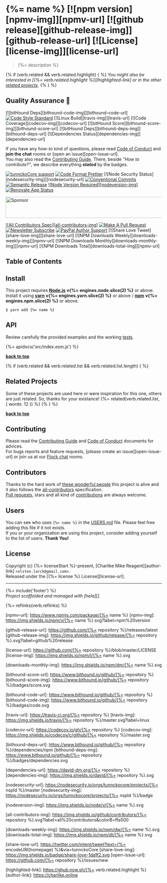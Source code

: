 # {%= name %} [![npm version][npmv-img]][npmv-url] [![github release][github-release-img]][github-release-url] [![License][license-img]][license-url] 

> {%= description %}

<div id="thetop"></div>

{% if (verb.related && verb.related.highlight) { %}
_You might also be interested in [{%= verb.related.highlight %}][highlighted-link] or in the other [related projects](#related-projects)._
{% } %}

## Quality Assurance :100:

[![bitHound Deps][bithound-code-img]][bithound-code-url] 
[![Code Style Standard][standard-img]][standard-url] 
[![Linux Build][travis-img]][travis-url] 
[![Code Coverage][codecov-img]][codecov-url] 
[![bitHound Score][bithound-score-img]][bithound-score-url] 
[![bitHound Deps][bithound-deps-img]][bithound-deps-url] 
[![Dependencies Status][dependencies-img]][dependencies-url] 

If you have any _how-to_ kind of questions, please read [Code of Conduct](./CODE_OF_CONDUCT.md) and **join the chat** rooms or [open an issue][open-issue-url].  
You may also read the [Contributing Guide](./CONTRIBUTING.md). There, beside _"How to contribute?"_, we describe everything **_stated_** by  the badges.

[![tunnckoCore support][chat-img]][chat-url] 
[![Code Format Prettier][prettier-img]][prettier-url] 
[![Node Security Status][nodesecurity-img]][nodesecurity-url] 
[![Conventional Commits][ccommits-img]][ccommits-url] 
[![Semantic Release][semantic-release-img]][semantic-release-url] 
[![Node Version Required][nodeversion-img]][nodeversion-url] 
[![Renovate App Status][renovate-img]][renovate-url]

<a target="_blank" rel="nofollow" href="https://app.codesponsor.io/link/K7yYzzA5nb2ZDR4GTKmgUdfe/{%= repository %}">
  <img alt="Sponsor" width="888" height="68" src="https://app.codesponsor.io/embed/K7yYzzA5nb2ZDR4GTKmgUdfe/{%=
repository %}.svg" />
</a>
<p></p>

[![All Contributors Spec][all-contributors-img]](#contributors) 
[![Make A Pull Request][prs-welcome-img]][prs-welcome-url] 
[![Newsletter Subscribe][tinyletter-img]][tinyletter-url] 
[![PayPal Author Support][paypal-donate-img]][paypal-donate-url] 
[![Share Love Tweet][share-love-img]][share-love-url] 
[![NPM Downloads Weekly][downloads-weekly-img]][npmv-url] 
[![NPM Downloads Monthly][downloads-monthly-img]][npmv-url] 
[![NPM Downloads Total][downloads-total-img]][npmv-url] 

## Table of Contents
<!-- toc -->

## Install

This project requires [**Node.js**][nodeversion-url] **v{%= engines.node.slice(2) %}** or above. Install it using [**yarn**](https://yarnpkg.com) **v{%= engines.yarn.slice(2) %}** or above / [**npm**](https://www.npmjs.com) **v{%= engines.npm.slice(2) %}** or above.

```
$ yarn add {%= name %}
```
<!-- 
A browser usage is also possible, thanks to the [unpkg.com](https://unpkg.com) CDN and [Rollup](https://ghub.now.sh/rollup) bundler.  
See available bundles at [`https://unpkg.com/{%= name %}/dist/browser/`](https://unpkg.com/{%= name %}/dist/browser/).

> _**Note:** May not work in the browser if some of the [Node.js builtin modules](https://github.com/juliangruber/builtins/blob/master/builtins.json) are used here._
 -->
 
## API
Review carefully the provided examples and the working [tests](./test).

{%= apidocs('src/index.esm.js') %}

**[back to top](#thetop)**

{% if (verb.related && verb.related.list && verb.related.list.length) { %}
## Related Projects
Some of these projects are used here or were inspiration for this one, others are just related. So, thanks for your existance! 
{%= related(verb.related.list, { words: 12 }) %}
{% } %}

**[back to top](#thetop)**

## Contributing
Please read the [Contributing Guide](./CONTRIBUTING.md) and [Code of Conduct](./CODE_OF_CONDUCT.md) documents for advices.  
For bugs reports and feature requests, [please create an issue][open-issue-url] or join us at our [Flock chat][chat-url] rooms.
  
## Contributors
Thanks to the hard work of [these wonderful people](./CONTRIBUTORS.md) this project is alive and it also follows the [all-contributors](https://github.com/kentcdodds/all-contributors) specification.  
[Pull requests](./CONTRIBUTING.md#opening-a-pull-request), stars and all kind of [contributions](https://opensource.guide/how-to-contribute/#what-it-means-to-contribute) are always welcome.

## Users
You can see who uses `{%= name %}` in the [USERS.md](./USERS.md) file. Please feel free adding this file if it not exists.  
If you or your organization are using this project, consider adding yourself to the list of users. **Thank You!**

## License
Copyright (c) {%= licenseStart %}-present, [Charlike Mike Reagent][author-link] `<olsten.larck@gmail.com>`.  
Released under the [{%= license %} License][license-url].

***

{%= include('footer') %}  
_Project scaffolded and managed with [hela][]._

{%= reflinks(verb.reflinks) %}


<!-- Heading badges -->
[npmv-url]: https://www.npmjs.com/package/{%= name %}
[npmv-img]: https://img.shields.io/npm/v/{%= name %}.svg?label=npm%20version

[github-release-url]: https://github.com/{%= repository %}/releases/latest
[github-release-img]: https://img.shields.io/github/release/{%= repository %}.svg?label=github%20release

[license-url]: https://github.com/{%= repository %}/blob/master/LICENSE
[license-img]: https://img.shields.io/npm/l/{%= name %}.svg
<!-- [license-img]: https://img.shields.io/badge/license-tunnckoCore_1%2E0-blue.svg -->

[downloads-monthly-img]: https://img.shields.io/npm/dm/{%= name %}.svg

<!-- Front line badges -->
[bithound-score-url]: https://www.bithound.io/github/{%= repository %}
[bithound-score-img]: https://www.bithound.io/github/{%= repository %}/badges/score.svg

[bithound-code-url]: https://www.bithound.io/github/{%= repository %}
[bithound-code-img]: https://www.bithound.io/github/{%= repository %}/badges/code.svg

[standard-url]: https://github.com/airbnb/javascript
[standard-img]: https://img.shields.io/badge/code_style-airbnb-brightgreen.svg

[travis-url]: https://travis-ci.org/{%= repository %}
[travis-img]: https://img.shields.io/travis/{%= repository %}/master.svg?label=linux

[codecov-url]: https://codecov.io/gh/{%= repository %}
[codecov-img]: https://img.shields.io/codecov/c/github/{%= repository %}/master.svg

[bithound-deps-url]: https://www.bithound.io/github/{%= repository %}/dependencies/npm
[bithound-deps-img]: https://www.bithound.io/github/{%= repository %}/badges/dependencies.svg

[dependencies-url]: https://david-dm.org/{%= repository %}
[dependencies-img]: https://img.shields.io/david/{%= repository %}.svg

<!-- Second front of badges -->
[chat-url]: https://tunnckocore.flock.com/?i=cx2xoeofjtj6eo6c
[chat-img]: https://img.shields.io/badge/chat-on_flock-brightgreen.svg

[prettier-url]: https://github.com/prettier/prettier
[prettier-img]: https://img.shields.io/badge/styled_with-prettier-f952a5.svg

[nodesecurity-url]: https://nodesecurity.io/orgs/tunnckocore/projects/{%= nspId %}/master
[nodesecurity-img]: https://nodesecurity.io/orgs/tunnckocore/projects/{%= nspId %}/badge
<!-- the original color of nsp: 
[nodesec-img]: https://img.shields.io/badge/nsp-no_known_vulns-35a9e0.svg -->

[ccommits-url]: https://conventionalcommits.org/
[ccommits-img]: https://img.shields.io/badge/conventional_commits-1.0.0-yellow.svg

[semantic-release-url]: https://github.com/semantic-release/semantic-release
[semantic-release-img]: https://img.shields.io/badge/%20%20%F0%9F%93%A6%F0%9F%9A%80-semantic--release-e10079.svg

[nodeversion-url]: https://nodejs.org/en/download
[nodeversion-img]: https://img.shields.io/node/v/{%= name %}.svg

[renovate-url]: https://renovateapp.com
[renovate-img]: https://img.shields.io/badge/renovate-enabled-brightgreen.svg


<!-- Third badges line (After CodeSponsor ads) -->
[all-contributors-img]: https://img.shields.io/github/contributors/{%= repository %}.svg?label=all%20contributors&colorB=ffa500

[prs-welcome-img]: https://img.shields.io/badge/PRs-welcome-brightgreen.svg
[prs-welcome-url]: http://makeapullrequest.com

[tinyletter-url]: https://tinyletter.com/tunnckoCore
[tinyletter-img]: https://img.shields.io/badge/join-newsletter-9caaf8.svg

[paypal-donate-url]: https://paypal.me/tunnckoCore/10
[paypal-donate-img]: https://img.shields.io/badge/$-support-f47721.svg

[downloads-weekly-img]: https://img.shields.io/npm/dw/{%= name %}.svg
[downloads-total-img]: https://img.shields.io/npm/dt/{%= name %}.svg

<!-- Miscellaneous -->
[share-love-url]: https://twitter.com/intent/tweet?text={%= encodeURI(homepage) %}&via=tunnckoCore
[share-love-img]: https://img.shields.io/badge/share-love-1da1f2.svg
[open-issue-url]: https://github.com/{%= repository %}/issues/new

[highlighted-link]: https://ghub.now.sh/{%= verb.related.highlight %}
[author-link]: https://charlike.online